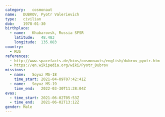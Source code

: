 ```yaml
---
category:	cosmonaut
name:	DUBROV, Pyotr Valerievich
type:	civilian
dob:	1978-01-30
birthplace:
  - name:	Khabarovsk, Russia SFSR
    latitude:	48.483
    longitude:	135.083
country:
  - RUS
references:
  - http://www.spacefacts.de/bios/cosmonauts/english/dubrov_pyotr.htm
  - https://en.wikipedia.org/wiki/Pyotr_Dubrov
missions:
  - name:	Soyuz MS-18
    time_start:	2021-04-09T07:42:41Z
  - name:	Soyuz MS-19
    time_end:	2022-03-30T11:28:04Z
evas:
  - time_start:	2021-06-02T05:53Z
  - time_end:	2021-06-02T13:12Z
gender:	Male
---
```

